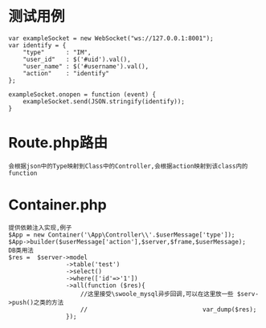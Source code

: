         
 #  测试用例
    var exampleSocket = new WebSocket("ws://127.0.0.1:8001");
    var identify = {
        "type"      : "IM",
        "user_id"   : $('#uid').val(),
        "user_name" : $('#username').val(),
        "action"    : "identify"
    };

    exampleSocket.onopen = function (event) {
        exampleSocket.send(JSON.stringify(identify));
    }
    
# Route.php路由

    会根据json中的Type映射到Class中的Controller,会根据action映射到该class内的function
    
# Container.php
    提供依赖注入实现,例子
    $App = new Container('\App\Controller\\'.$userMessage['type']);
    $App->builder($userMessage['action'],$server,$frame,$userMessage);
    DB类用法
    $res =  $server->model
                    ->table('test')
                    ->select()
                    ->where(['id'=>'1'])
                    ->all(function ($res){
                        //这里接受\swoole_mysql异步回调,可以在这里放一些 $serv->push()之类的方法
                        //                                var_dump($res);
                    });

